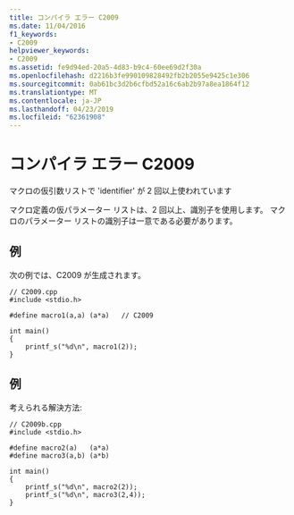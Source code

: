 ```yaml
---
title: コンパイラ エラー C2009
ms.date: 11/04/2016
f1_keywords:
- C2009
helpviewer_keywords:
- C2009
ms.assetid: fe9d94ed-20a5-4d83-b9c4-60ee69d2f30a
ms.openlocfilehash: d2216b3fe990109828492fb2b2055e9425c1e306
ms.sourcegitcommit: 0ab61bc3d2b6cfbd52a16c6ab2b97a8ea1864f12
ms.translationtype: MT
ms.contentlocale: ja-JP
ms.lasthandoff: 04/23/2019
ms.locfileid: "62361908"
---
```

# <a name="compiler-error-c2009"></a>コンパイラ エラー C2009

マクロの仮引数リストで 'identifier' が 2 回以上使われています

マクロ定義の仮パラメーター リストは、2 回以上、識別子を使用します。 マクロのパラメーター リストの識別子は一意である必要があります。

## <a name="example"></a>例

次の例では、C2009 が生成されます。

```
// C2009.cpp
#include <stdio.h>

#define macro1(a,a) (a*a)   // C2009

int main()
{
    printf_s("%d\n", macro1(2));
}
```

## <a name="example"></a>例

考えられる解決方法:

```
// C2009b.cpp
#include <stdio.h>

#define macro2(a)   (a*a)
#define macro3(a,b) (a*b)

int main()
{
    printf_s("%d\n", macro2(2));
    printf_s("%d\n", macro3(2,4));
}
```